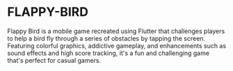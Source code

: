 # FLAPPY-BIRD
Flappy Bird is a mobile game recreated using Flutter that challenges players to help a bird fly through a series of obstacles by tapping the screen. Featuring colorful graphics, addictive gameplay, and enhancements such as sound effects and high score tracking, it's a fun and challenging game that's perfect for casual gamers.

